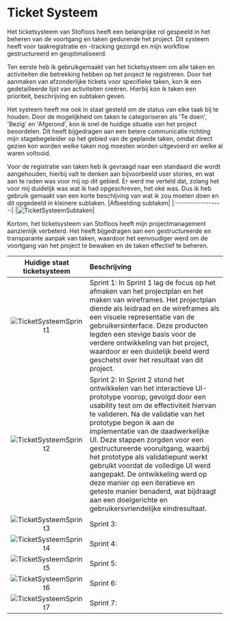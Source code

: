 # Ticket Systeem
Het ticketsysteem van Stofloos heeft een belangrijke rol gespeeld in het beheren van de voortgang en taken gedurende het project. 
Dit systeem heeft voor taakregistratie en -tracking gezorgd en mijn workflow gestructureerd en geoptimaliseerd.

Ten eerste heb ik gebruikgemaakt van het ticketsysteem om alle taken en activiteiten die betrekking hebben op het project te registreren. 
Door het aanmaken van afzonderlijke tickets voor specifieke taken, kon ik een gedetailleerde lijst van activiteiten creëren. Hierbij kon ik taken een prioriteit, beschrijving en subtaken geven. 

Het systeem heeft me ook in staat gesteld om de status van elke taak bij te houden. Door de mogelijkheid om taken te categoriseren als 'Te doen', 'Bezig' en  'Afgerond', 
kon ik snel de huidige situatie van het project beoordelen. Dit heeft bijgedragen aan een betere communicatie richting mijn stagebegeleider op het gebied van de geplande taken, 
omdat direct gezien kon worden welke taken nog moesten worden uitgevoerd en welke al waren voltooid.

Voor de registratie van taken heb ik gevraagd naar een standaard die wordt aangehouden, hierbij valt te denken aan bijvoorbeeld user stories, en wat aan te raden was voor 
mij op dit gebied. Er werd me verteld dat, zolang het voor mij duidelijk was wat ik had opgeschreven, het oké was. Dus ik heb gebruik gemaakt van een korte beschijving van wat ik zou moeten doen en dit opgedeeld 
in kleinere subtaken. 
|Afbeelding subtaken|
|:-----------------:|
|![TicketSysteemSubtaken](https://github.com/Timsel1/PortfolioS5/assets/90602424/c28f6307-1b67-4f8f-8ee3-01ee03c0ffec)|

Kortom, het ticketsysteem van Stofloos heeft mijn projectmanagement aanzienlijk verbeterd. Het heeft bijgedragen aan een gestructureerde en transparante aanpak van taken, 
waardoor het eenvoudiger werd om de voortgang van het project te bewaken en de taken effectief te beheren.

|Huidige staat ticketsysteem|Beschrijving|
|:-------------------------:|:-----------|
|![TicketSysteemSprint1](https://github.com/Timsel1/PortfolioS5/assets/90602424/ceff84a7-a0c3-4f9b-8752-e1beae567a8f)|Sprint 1:   In Sprint 1 lag de focus op het afmaken van het projectplan en het maken van wireframes. Het projectplan diende als leidraad  en de wireframes als een visuele representatie van de gebruikersinterface. Deze producten legden een stevige basis voor de verdere ontwikkeling van het project, waardoor er een duidelijk beeld werd geschetst over het resultaat van dit project.|
|![TicketSysteemSprint2](https://github.com/Timsel1/PortfolioS5/assets/90602424/651ec9d1-0df4-46d6-ba25-37d093b2ed70)|Sprint 2: In Sprint 2 stond het ontwikkelen van het interactieve UI-prototype voorop, gevolgd door een usability test om de effectiviteit hiervan te valideren. Na de validatie van het prototype begon ik aan de implementatie van de daadwerkelijke UI. Deze stappen zorgden voor een gestructureerde vooruitgang, waarbij het prototype als validatiepunt werkt gebruikt voordat de volledige UI werd aangepakt. De ontwikkeling werd op deze manier op een iteratieve en geteste manier benaderd, wat bijdraagt aan een doelgerichte en gebruikersvriendelijke eindresultaat.|
|![TicketSysteemSprint3](https://github.com/Timsel1/PortfolioS5/assets/90602424/8bfc66c5-6caf-4c88-83bb-becd373b35a7)|Sprint 3:|
|![TicketSysteemSprint4](https://github.com/Timsel1/PortfolioS5/assets/90602424/e78516a6-f117-45b0-94a9-e76a994f0e0c)|Sprint 4:|
|![TicketSysteemSprint5](https://github.com/Timsel1/PortfolioS5/assets/90602424/ce5d690d-1eea-4ec0-9208-641ea40fbb5d)|Sprint 5:|
|![TicketSysteemSprint6](https://github.com/Timsel1/PortfolioS5/assets/90602424/30ec754c-0e1c-4ded-85da-c7a654b85ad8)|Sprint 6:|
|![TicketSysteemSprint7](https://github.com/Timsel1/PortfolioS5/assets/90602424/aa560eba-ef28-443d-96bc-cf6cb4cbf2c9)|Sprint 7:|
